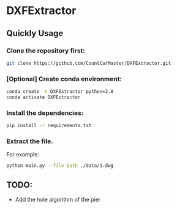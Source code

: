 # DXFExtractor

## Quickly Usage
### Clone the repository first:
```bash
git clone https://github.com/CountCarMaster/DXFExtractor.git
```
### [Optional] Create conda environment:
```bash
conda create -n DXFExtractor python=3.8
conda activate DXFExtractor
```
### Install the dependencies:
```bash
pip install -r requirements.txt
```
### Extract the file.
For example:
```bash
python main.py --file-path ./data/1.dwg
```

## TODO:
- Add the hole algorithm of the pier